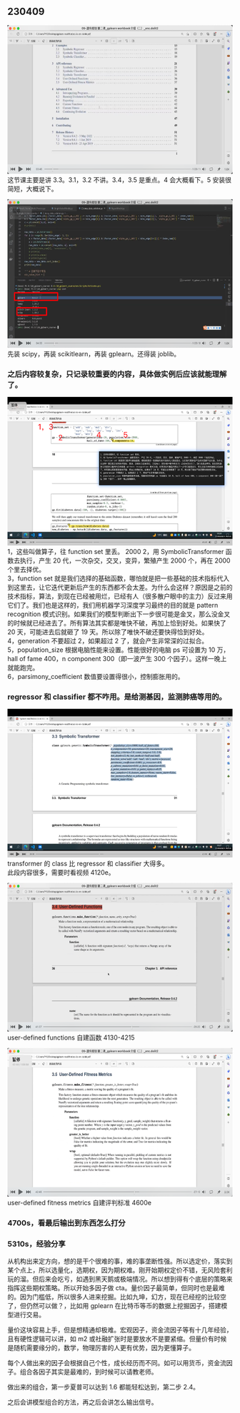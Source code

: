 ## 230409

<img src='./img/2023-04-09-17-43-21.png' height=333px></img>  
这节课主要是讲 3.3。3.1，3.2 不讲。3.4，3.5 是重点。4 会大概看下。5 安装很简短，大概说下。

<img src='./img/2023-04-09-17-42-17.png' height=333px></img>  
先装 scipy，再装 scikitlearn，再装 gplearn。还得装 joblib。

### 之后内容较复杂，只记录较重要的内容，具体做实例后应该就能理解了。

<img src='./img/2023-04-09-20-49-04.png' height=333px></img>  
1，这些叫做算子，往 function set 里丢。  2000
2，用 SymbolicTransformer 函数去执行，产生 20 代，一次杂交，交叉，变异，繁殖产生 2000 个，再在 2000 个里去择优。  
3，function set 就是我们选择的基础函数，哪怕就是把一些基础的技术指标代入到这里去，让它迭代更新后产生的东西都不会太差。为什么会这样？原因是之前的技术指标，算法，到现在已经被用烂，已经有人（很多散户眼中的主力）反过来用它们了。我们也是这样的，我们用机器学习深度学习最终的目的就是 pattern recognition 模式识别。如果我们的模型判断出下一步很可能是金叉，那么没金叉的时候就已经进去了。所有算法其实都是唯快不破，再加上恰到好处。如果快了 20 天，可能进去后就砸了 19 天。所以除了唯快不破还要快得恰到好处。  
4，generation 不要超过 2，如果超过 2 了，就会产生非常深的过拟合。  
5，population_size 根据电脑性能来设置。性能很好的电脑 ps 可设置为 10 万，hall of fame 400，n component 300（即一波产生 300 个因子）。这样一晚上就能跑完。  
6，parsimony_coefficient 数值要设置得很小，控制膨胀用的。

### regressor 和 classifier 都不咋用。是给测基因，监测肺癌等用的。

<img src='./img/2023-04-09-20-54-22.png' height=333px></img>  
transformer 的 class 比 regressor 和 classifier 大得多。  
此段内容很多，需要时看视频 4120e。

<img src='./img/2023-04-09-22-50-28.png' height=333px></img>  
user-defined functions 自建函数 4130-4215

<img src='./img/2023-04-09-22-55-13.png' height=333px></img>  
user-defined fitness metrics 自建评判标准 4600e

### 4700s，看最后输出到东西怎么打分

### 5310s，经验分享

从机构出来定方向，想的是干个很难的事，难的事垄断性强。所以选定价，落实到某个点上，所以选量化，选期权，因为期权难。刚开始期权定价不错，无风险套利玩的溜。但后来会吃亏，如遇到黑天鹅或极端情况。所以想到得有个底层的策略来指挥这些期权策略。所以开始多因子做 cta。量价因子最简单，但同时也是最难的。因为门槛低，所以很多人进来挖掘。比如九坤，幻方，现在已经挖的比较空了，但仍然可以做？，比如用 gplearn 在比特币等币的数据上挖掘因子，搭建模型进行交易。

量价这块容易上手，但是想精通却极难。宏观因子，资金流因子等有十几年经验，且有硬性逻辑可以讲，如 m2 或社融扩张时是要放水不是要紧缩。但量价有时候是随机需要缘分的，数学，物理厉害的人更有优势，因为更懂算子。

每个人做出来的因子会根据自己个性，成长经历而不同。如可以用货币，资金流因子。组合各因子其实是最难的，到时候可以请教老师。

做出来的组合，第一步夏普可以达到 1.6 都能轻松达到，第二步 2.4。

之后会讲模型组合的方法，再之后会讲怎么输出信号。

